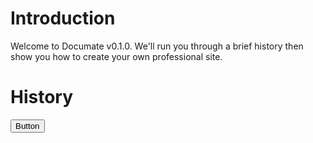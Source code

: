 # Introduction

Welcome to Documate v0.1.0. We'll run you through a brief history then show you how to create your own
professional site.

# History

<button class="button button-primary">Button</button>
